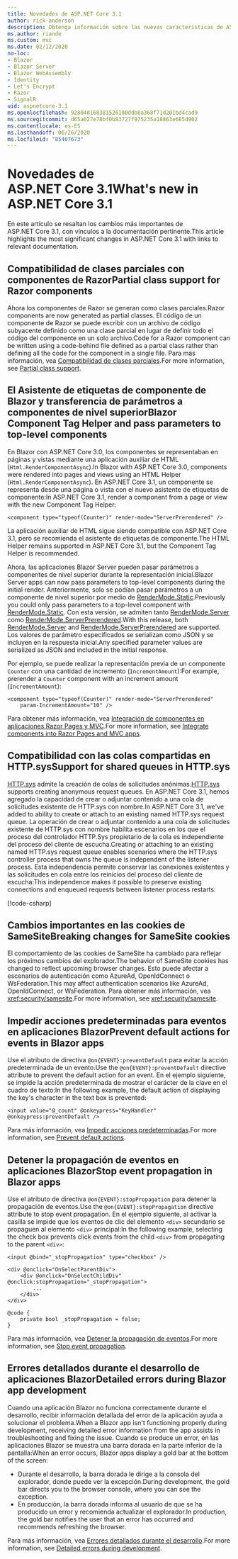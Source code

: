 ```yaml
---
title: Novedades de ASP.NET Core 3.1
author: rick-anderson
description: Obtenga información sobre las nuevas características de ASP.NET Core 3.1.
ms.author: riande
ms.custom: mvc
ms.date: 02/12/2020
no-loc:
- Blazor
- Blazor Server
- Blazor WebAssembly
- Identity
- Let's Encrypt
- Razor
- SignalR
uid: aspnetcore-3.1
ms.openlocfilehash: 92804d168381526100ddb8a368f71d201bd4cad9
ms.sourcegitcommit: d65a027e78bf0b83727f975235a18863e685d902
ms.contentlocale: es-ES
ms.lasthandoff: 06/26/2020
ms.locfileid: "85407673"
---
```

# <a name="whats-new-in-aspnet-core-31"></a><span data-ttu-id="2bea6-103">Novedades de ASP.NET Core 3.1</span><span class="sxs-lookup"><span data-stu-id="2bea6-103">What's new in ASP.NET Core 3.1</span></span>

<span data-ttu-id="2bea6-104">En este artículo se resaltan los cambios más importantes de ASP.NET Core 3.1, con vínculos a la documentación pertinente.</span><span class="sxs-lookup"><span data-stu-id="2bea6-104">This article highlights the most significant changes in ASP.NET Core 3.1 with links to relevant documentation.</span></span>

## <a name="partial-class-support-for-razor-components"></a><span data-ttu-id="2bea6-105">Compatibilidad de clases parciales con componentes de Razor</span><span class="sxs-lookup"><span data-stu-id="2bea6-105">Partial class support for Razor components</span></span>

<span data-ttu-id="2bea6-106">Ahora los componentes de Razor se generan como clases parciales.</span><span class="sxs-lookup"><span data-stu-id="2bea6-106">Razor components are now generated as partial classes.</span></span> <span data-ttu-id="2bea6-107">El código de un componente de Razor se puede escribir con un archivo de código subyacente definido como una clase parcial en lugar de definir todo el código del componente en un solo archivo.</span><span class="sxs-lookup"><span data-stu-id="2bea6-107">Code for a Razor component can be written using a code-behind file defined as a partial class rather than defining all the code for the component in a single file.</span></span> <span data-ttu-id="2bea6-108">Para más información, vea [Compatibilidad de clases parciales](xref:blazor/components/index#partial-class-support).</span><span class="sxs-lookup"><span data-stu-id="2bea6-108">For more information, see [Partial class support](xref:blazor/components/index#partial-class-support).</span></span>

## <a name="blazor-component-tag-helper-and-pass-parameters-to-top-level-components"></a><span data-ttu-id="2bea6-109">El Asistente de etiquetas de componente de Blazor y transferencia de parámetros a componentes de nivel superior</span><span class="sxs-lookup"><span data-stu-id="2bea6-109">Blazor Component Tag Helper and pass parameters to top-level components</span></span>

<span data-ttu-id="2bea6-110">En Blazor con ASP.NET Core 3.0, los componentes se representaban en páginas y vistas mediante una aplicación auxiliar de HTML (`Html.RenderComponentAsync`).</span><span class="sxs-lookup"><span data-stu-id="2bea6-110">In Blazor with ASP.NET Core 3.0, components were rendered into pages and views using an HTML Helper (`Html.RenderComponentAsync`).</span></span> <span data-ttu-id="2bea6-111">En ASP.NET Core 3.1, un componente se representa desde una página o vista con el nuevo asistente de etiquetas de componente:</span><span class="sxs-lookup"><span data-stu-id="2bea6-111">In ASP.NET Core 3.1, render a component from a page or view with the new Component Tag Helper:</span></span>

```cshtml
<component type="typeof(Counter)" render-mode="ServerPrerendered" />
```

<span data-ttu-id="2bea6-112">La aplicación auxiliar de HTML sigue siendo compatible con ASP.NET Core 3.1, pero se recomienda el asistente de etiquetas de componente.</span><span class="sxs-lookup"><span data-stu-id="2bea6-112">The HTML Helper remains supported in ASP.NET Core 3.1, but the Component Tag Helper is recommended.</span></span>

<span data-ttu-id="2bea6-113">Ahora, las aplicaciones Blazor Server pueden pasar parámetros a componentes de nivel superior durante la representación inicial.</span><span class="sxs-lookup"><span data-stu-id="2bea6-113">Blazor Server apps can now pass parameters to top-level components during the initial render.</span></span> <span data-ttu-id="2bea6-114">Anteriormente, solo se podían pasar parámetros a un componente de nivel superior por medio de [RenderMode.Static](xref:Microsoft.AspNetCore.Mvc.Rendering.RenderMode.Static).</span><span class="sxs-lookup"><span data-stu-id="2bea6-114">Previously you could only pass parameters to a top-level component with [RenderMode.Static](xref:Microsoft.AspNetCore.Mvc.Rendering.RenderMode.Static).</span></span> <span data-ttu-id="2bea6-115">Con esta versión, se admiten tanto [RenderMode.Server](xref:Microsoft.AspNetCore.Mvc.Rendering.RenderMode.Server) como [RenderMode.ServerPrerendered](xref:Microsoft.AspNetCore.Mvc.Rendering.RenderMode.ServerPrerendered).</span><span class="sxs-lookup"><span data-stu-id="2bea6-115">With this release, both [RenderMode.Server](xref:Microsoft.AspNetCore.Mvc.Rendering.RenderMode.Server) and [RenderMode.ServerPrerendered](xref:Microsoft.AspNetCore.Mvc.Rendering.RenderMode.ServerPrerendered) are supported.</span></span> <span data-ttu-id="2bea6-116">Los valores de parámetro especificados se serializan como JSON y se incluyen en la respuesta inicial.</span><span class="sxs-lookup"><span data-stu-id="2bea6-116">Any specified parameter values are serialized as JSON and included in the initial response.</span></span>

<span data-ttu-id="2bea6-117">Por ejemplo, se puede realizar la representación previa de un componente `Counter` con una cantidad de incremento (`IncrementAmount`):</span><span class="sxs-lookup"><span data-stu-id="2bea6-117">For example, prerender a `Counter` component with an increment amount (`IncrementAmount`):</span></span>

```cshtml
<component type="typeof(Counter)" render-mode="ServerPrerendered" 
    param-IncrementAmount="10" />
```

<span data-ttu-id="2bea6-118">Para obtener más información, vea [Integración de componentes en aplicaciones Razor Pages y MVC](xref:blazor/components/integrate-components-into-razor-pages-and-mvc-apps).</span><span class="sxs-lookup"><span data-stu-id="2bea6-118">For more information, see [Integrate components into Razor Pages and MVC apps](xref:blazor/components/integrate-components-into-razor-pages-and-mvc-apps).</span></span>

## <a name="support-for-shared-queues-in-httpsys"></a><span data-ttu-id="2bea6-119">Compatibilidad con las colas compartidas en HTTP.sys</span><span class="sxs-lookup"><span data-stu-id="2bea6-119">Support for shared queues in HTTP.sys</span></span>

<span data-ttu-id="2bea6-120">[HTTP.sys](xref:fundamentals/servers/httpsys) admite la creación de colas de solicitudes anónimas.</span><span class="sxs-lookup"><span data-stu-id="2bea6-120">[HTTP.sys](xref:fundamentals/servers/httpsys) supports creating anonymous request queues.</span></span> <span data-ttu-id="2bea6-121">En ASP.NET Core 3.1, hemos agregado la capacidad de crear o adjuntar contenido a una cola de solicitudes existente de HTTP.sys con nombre.</span><span class="sxs-lookup"><span data-stu-id="2bea6-121">In ASP.NET Core 3.1, we've added to ability to create or attach to an existing named HTTP.sys request queue.</span></span> <span data-ttu-id="2bea6-122">La operación de crear o adjuntar contenido a una cola de solicitudes existente de HTTP.sys con nombre habilita escenarios en los que el proceso del controlador HTTP.Sys propietario de la cola es independiente del proceso del cliente de escucha.</span><span class="sxs-lookup"><span data-stu-id="2bea6-122">Creating or attaching to an existing named HTTP.sys request queue enables scenarios where the HTTP.sys controller process that owns the queue is independent of the listener process.</span></span> <span data-ttu-id="2bea6-123">Esta independencia permite conservar las conexiones existentes y las solicitudes en cola entre los reinicios del proceso del cliente de escucha:</span><span class="sxs-lookup"><span data-stu-id="2bea6-123">This independence makes it possible to preserve existing connections and enqueued requests between listener process restarts:</span></span>

[!code-csharp[](sample/Program.cs?name=snippet)]

## <a name="breaking-changes-for-samesite-cookies"></a><span data-ttu-id="2bea6-124">Cambios importantes en las cookies de SameSite</span><span class="sxs-lookup"><span data-stu-id="2bea6-124">Breaking changes for SameSite cookies</span></span>

<span data-ttu-id="2bea6-125">El comportamiento de las cookies de SameSite ha cambiado para reflejar los próximos cambios del explorador.</span><span class="sxs-lookup"><span data-stu-id="2bea6-125">The behavior of SameSite cookies has changed to reflect upcoming browser changes.</span></span> <span data-ttu-id="2bea6-126">Esto puede afectar a escenarios de autenticación como AzureAd, OpenIdConnect o WsFederation.</span><span class="sxs-lookup"><span data-stu-id="2bea6-126">This may affect authentication scenarios like AzureAd, OpenIdConnect, or WsFederation.</span></span> <span data-ttu-id="2bea6-127">Para obtener más información, vea <xref:security/samesite>.</span><span class="sxs-lookup"><span data-stu-id="2bea6-127">For more information, see <xref:security/samesite>.</span></span>

## <a name="prevent-default-actions-for-events-in-blazor-apps"></a><span data-ttu-id="2bea6-128">Impedir acciones predeterminadas para eventos en aplicaciones Blazor</span><span class="sxs-lookup"><span data-stu-id="2bea6-128">Prevent default actions for events in Blazor apps</span></span>

<span data-ttu-id="2bea6-129">Use el atributo de directiva `@on{EVENT}:preventDefault` para evitar la acción predeterminada de un evento.</span><span class="sxs-lookup"><span data-stu-id="2bea6-129">Use the `@on{EVENT}:preventDefault` directive attribute to prevent the default action for an event.</span></span> <span data-ttu-id="2bea6-130">En el ejemplo siguiente, se impide la acción predeterminada de mostrar el carácter de la clave en el cuadro de texto:</span><span class="sxs-lookup"><span data-stu-id="2bea6-130">In the following example, the default action of displaying the key's character in the text box is prevented:</span></span>

```razor
<input value="@_count" @onkeypress="KeyHandler" @onkeypress:preventDefault />
```

<span data-ttu-id="2bea6-131">Para más información, vea [Impedir acciones predeterminadas](xref:blazor/components/event-handling#prevent-default-actions).</span><span class="sxs-lookup"><span data-stu-id="2bea6-131">For more information, see [Prevent default actions](xref:blazor/components/event-handling#prevent-default-actions).</span></span>

## <a name="stop-event-propagation-in-blazor-apps"></a><span data-ttu-id="2bea6-132">Detener la propagación de eventos en aplicaciones Blazor</span><span class="sxs-lookup"><span data-stu-id="2bea6-132">Stop event propagation in Blazor apps</span></span>

<span data-ttu-id="2bea6-133">Use el atributo de directiva `@on{EVENT}:stopPropagation` para detener la propagación de eventos.</span><span class="sxs-lookup"><span data-stu-id="2bea6-133">Use the `@on{EVENT}:stopPropagation` directive attribute to stop event propagation.</span></span> <span data-ttu-id="2bea6-134">En el ejemplo siguiente, al activar la casilla se impide que los eventos de clic del elemento `<div>` secundario se propaguen al elemento `<div>` principal:</span><span class="sxs-lookup"><span data-stu-id="2bea6-134">In the following example, selecting the check box prevents click events from the child `<div>` from propagating to the parent `<div>`:</span></span>

```razor
<input @bind="_stopPropagation" type="checkbox" />

<div @onclick="OnSelectParentDiv">
    <div @onclick="OnSelectChildDiv" @onclick:stopPropagation="_stopPropagation">
        ...
    </div>
</div>

@code {
    private bool _stopPropagation = false;
}
```

<span data-ttu-id="2bea6-135">Para más información, vea [Detener la propagación de eventos](xref:blazor/components/event-handling#stop-event-propagation).</span><span class="sxs-lookup"><span data-stu-id="2bea6-135">For more information, see [Stop event propagation](xref:blazor/components/event-handling#stop-event-propagation).</span></span>

## <a name="detailed-errors-during-blazor-app-development"></a><span data-ttu-id="2bea6-136">Errores detallados durante el desarrollo de aplicaciones Blazor</span><span class="sxs-lookup"><span data-stu-id="2bea6-136">Detailed errors during Blazor app development</span></span>

<span data-ttu-id="2bea6-137">Cuando una aplicación Blazor no funciona correctamente durante el desarrollo, recibir información detallada del error de la aplicación ayuda a solucionar el problema.</span><span class="sxs-lookup"><span data-stu-id="2bea6-137">When a Blazor app isn't functioning properly during development, receiving detailed error information from the app assists in troubleshooting and fixing the issue.</span></span> <span data-ttu-id="2bea6-138">Cuando se produce un error, en las aplicaciones Blazor se muestra una barra dorada en la parte inferior de la pantalla:</span><span class="sxs-lookup"><span data-stu-id="2bea6-138">When an error occurs, Blazor apps display a gold bar at the bottom of the screen:</span></span>

* <span data-ttu-id="2bea6-139">Durante el desarrollo, la barra dorada le dirige a la consola del explorador, donde puede ver la excepción.</span><span class="sxs-lookup"><span data-stu-id="2bea6-139">During development, the gold bar directs you to the browser console, where you can see the exception.</span></span>
* <span data-ttu-id="2bea6-140">En producción, la barra dorada informa al usuario de que se ha producido un error y recomienda actualizar el explorador.</span><span class="sxs-lookup"><span data-stu-id="2bea6-140">In production, the gold bar notifies the user that an error has occurred and recommends refreshing the browser.</span></span>

<span data-ttu-id="2bea6-141">Para más información, vea [Errores detallados durante el desarrollo](xref:blazor/fundamentals/handle-errors#detailed-errors-during-development).</span><span class="sxs-lookup"><span data-stu-id="2bea6-141">For more information, see [Detailed errors during development](xref:blazor/fundamentals/handle-errors#detailed-errors-during-development).</span></span>
